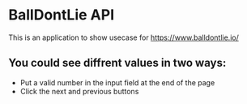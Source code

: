 # BallDontLie API

This is an application to show usecase for https://www.balldontlie.io/

## You could see diffrent values in two ways:

- Put a valid number in the input field at the end of the page
- Click the next and previous buttons
